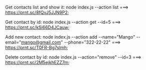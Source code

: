 Get contacts list and show it:
node index.js --action list ===> https://prnt.sc/8fQvJ5JJN9P2;

Get contact by id:
node index.js --action get --id=5 ===> https://prnt.sc/kSi66D4JCauw;

Add new contact:
node index.js --action add --name="Mango" --email="mango@gmail.com" --phone="322-22-22" ===> https://prnt.sc/T0FR-Bg7slmh;

Delete contact by id:
node index.js --action="remove" --id=3 ===> https://prnt.sc/2M5ejkhEZZ7m;
